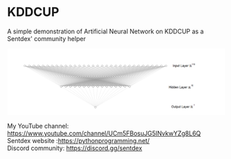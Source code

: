 # KDDCUP
A simple demonstration of Artificial Neural Network on KDDCUP as a Sentdex' community helper

![GitHub Logo](/img/neural_network.png)

My YouTube channel: https://www.youtube.com/channel/UCm5FBosuJG5INvkwYZg8L6Q <br>
Sentdex website :https://pythonprogramming.net/<br>
Discord community: https://discord.gg/sentdex

